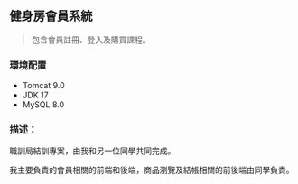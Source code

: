 ## 健身房會員系統
> 包含會員註冊、登入及購買課程。

### 環境配置
- Tomcat 9.0 
- JDK 17
- MySQL 8.0

### 描述：
職訓局結訓專案，由我和另一位同學共同完成。

我主要負責的會員相關的前端和後端，商品瀏覽及結帳相關的前後端由同學負責。


